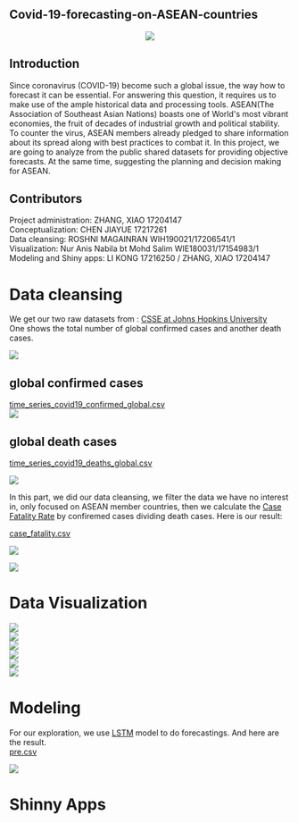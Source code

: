 ## Covid-19-forecasting-on-ASEAN-countries
<div align="center">
  <img src="Image/association-of-southeast-asian-nations-asean-vector-logo.png">
</div>


## Introduction
Since coronavirus (COVID-19) become such a global issue, the way how to forecast it can be essential. For answering this question, it requires us to make use of the ample historical data and processing tools. ASEAN(The Association of Southeast Asian Nations) boasts one of World's most vibrant economies, the fruit of decades of industrial growth and political stability. To counter the virus, ASEAN members already pledged to share information about its spread along with best practices to combat it. In this project, we are going to analyze from the public shared datasets for providing objective forecasts. At the same time, suggesting the planning and decision making for ASEAN. <br/>

## Contributors
Project administration: ZHANG, XIAO 17204147 <br/>
Conceptualization: CHEN JIAYUE 17217261  <br/>
Data cleansing: ROSHNI MAGAINRAN WIH190021/17206541/1  <br/>
Visualization: Nur Anis Nabila bt Mohd Salim WIE180031/17154983/1  <br/>
Modeling and Shiny apps: LI KONG 17216250 / ZHANG, XIAO 17204147 <br/>

# Data cleansing
We get our two raw datasets from   : <a href="https://github.com/CSSEGISandData/COVID-19/tree/master/archived_data/archived_time_series"> CSSE at Johns Hopkins University</a> <br/>
One shows the total number of global confirmed cases and another death cases. <br/>

<img src="Image/Original Data Preview.png" > <br/>

## global confirmed cases

<a href="https://github.com/xiao11lam/Covid-19_forecasting_on_ASEAN_countries/blob/master/Dataset/time_series_covid19_confirmed_global.csv"> time_series_covid19_confirmed_global.csv</a> <br>
<img src="Image/time_series_covid19_confirmed_global.png" > <br/>

## global death cases

<a href="https://github.com/xiao11lam/Covid-19_forecasting_on_ASEAN_countries/blob/master/Dataset/time_series_covid19_deaths_global.csv"> time_series_covid19_deaths_global.csv</a> <br>

<img src="Image/time_series_covid19_deaths_global.png" > <br/>

In this part, we did our data cleansing, we filter the data we have no interest in, only focused on ASEAN member countries, then we calculate the [Case Fatality Rate]("https://en.wikipedia.org/wiki/Case_fatality_rate") by confiremed cases dividing death cases. Here is our result: <br/>

<a href="https://github.com/xiao11lam/Covid-19_forecasting_on_ASEAN_countries/blob/master/Dataset/case_fatality.csv"> case_fatality.csv</a> <br>

<img src="Image/case_fatality_1.png" aligh=left> 

<img src="Image/case_fatality_2.png" aligh=left> <br/>

# Data Visualization 
<img src="Image/January.PNG" > <br/>
<img src="Image/February.PNG" > <br/>
<img src="Image/March.PNG" > <br/>
<img src="Image/April.PNG" > <br/>
<img src="Image/May.PNG" > <br/>
<img src="Image/June.PNG" > <br/>

# Modeling
For our exploration, we use  <a href="https://en.wikipedia.org/wiki/Long_short-term_memory"> LSTM</a> model to do forecastings. And here are the result.<br/>
<a href="https://github.com/xiao11lam/Covid-19_forecasting_on_ASEAN_countries/blob/master/Dataset/pre.csv"> pre.csv
</a> <br>

<img src="Image/data_forecasting.png" > <br/>

# Shinny Apps



